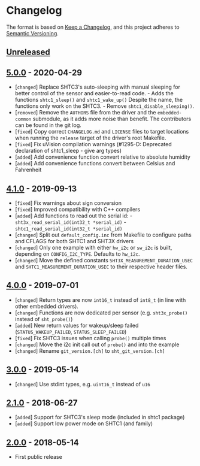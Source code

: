 # Changelog

The format is based on [Keep a Changelog](https://keepachangelog.com/en/1.0.0/),
and this project adheres to [Semantic Versioning](https://semver.org/spec/v2.0.0.html).

## [Unreleased]

## [5.0.0] - 2020-04-29

 * [`changed`]  Replace SHTC3's auto-sleeping with manual sleeping for better
                control of the sensor and easier-to-read code.
                - Adds the functions `shtc1_sleep()` and `shtc1_wake_up()`
                  Despite the name, the functions only work on the SHTC3.
                - Remove `shtc1_disable_sleeping()`.
 * [`removed`]  Remove the `AUTHORS` file from the driver and the
                `embedded-common` submodule, as it adds more noise than benefit.
                The contributors can be found in the git log.
 * [`fixed`]    Copy correct `CHANGELOG.md` and `LICENSE` files to target
                locations when running the `release` target of the driver's root
                Makefile.
 * [`fixed`]    Fix uVision compilation warnings (#1295-D: Deprecated
                declaration of shtc1_sleep - give arg types)
 * [`added`]    Add convenience function convert relative to absolute humidity
 * [`added`]    Add convenience functions convert between Celsius and Fahrenheit

## [4.1.0] - 2019-09-13

 * [`fixed`]    Fix warnings about sign conversion
 * [`fixed`]    Improved compatibility with C++ compilers
 * [`added`]    Add functions to read out the serial id:
                - `sht3x_read_serial_id(int32_t *serial_id)`
                - `shtc1_read_serial_id(int32_t *serial_id)`
 * [`changed`]  Split out `default_config.inc` from Makefile to configure paths
                and CFLAGS for both SHTC1 and SHT3X drivers
 * [`changed`]  Only one example with either `hw_i2c` or `sw_i2c` is built,
                depending on `CONFIG_I2C_TYPE`. Defaults to `hw_i2c`.
 * [`changed`]  Move the defined constants `SHT3X_MEASUREMENT_DURATION_USEC`
                and `SHTC1_MEASUREMENT_DURATION_USEC` to their respective
                header files.

## [4.0.0] - 2019-07-01

 * [`changed`]  Return types are now `int16_t` instead of `int8_t` (in line with
                other embedded drivers).
 * [`changed`]  Functions are now dedicated per sensor (e.g. `sht3x_probe()`
                instead of `sht_probe()`)
 * [`added`]    New return values for wakeup/sleep failed
                (`STATUS_WAKEUP_FAILED`, `STATUS_SLEEP_FAILED`)
 * [`fixed`]    Fix SHTC3 issues when calling `probe()` multiple times
 * [`changed`]  Move the i2c init call out of `probe()` and into the example
 * [`changed`]  Rename `git_version.[ch]` to `sht_git_version.[ch]`

## [3.0.0] - 2019-05-14

 * [`changed`]  Use stdint types, e.g. `uint16_t` instead of `u16`

## [2.1.0] - 2018-06-27

 * [`added`]    Support for SHTC3's sleep mode (included in shtc1 package)
 * [`added`]    Support low power mode on SHTC1 (and family)

## [2.0.0] - 2018-05-14

 * First public release

[Unreleased]: https://github.com/Sensirion/embedded-sht/compare/5.0.0...master
[5.0.0]: https://github.com/Sensirion/embedded-sht/compare/4.1.0...5.0.0
[4.1.0]: https://github.com/Sensirion/embedded-sht/compare/4.0.0...4.1.0
[4.0.0]: https://github.com/Sensirion/embedded-sht/compare/3.0.0...4.0.0
[3.0.0]: https://github.com/Sensirion/embedded-sht/compare/2.1.0...3.0.0
[2.1.0]: https://github.com/Sensirion/embedded-sht/compare/2.0.0...2.1.0
[2.0.0]: https://github.com/Sensirion/embedded-sht/releases/tag/2.0.0
